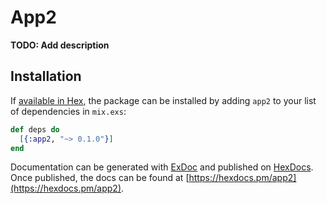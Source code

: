 # App2

**TODO: Add description**

## Installation

If [available in Hex](https://hex.pm/docs/publish), the package can be installed
by adding `app2` to your list of dependencies in `mix.exs`:

```elixir
def deps do
  [{:app2, "~> 0.1.0"}]
end
```

Documentation can be generated with [ExDoc](https://github.com/elixir-lang/ex_doc)
and published on [HexDocs](https://hexdocs.pm). Once published, the docs can
be found at [https://hexdocs.pm/app2](https://hexdocs.pm/app2).

